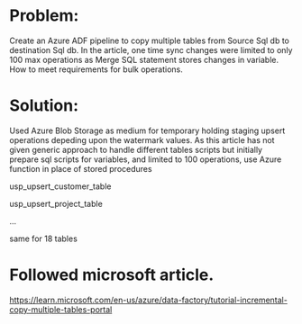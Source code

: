 # Problem: 
Create an Azure ADF pipeline to copy multiple tables from Source Sql db to destination Sql db. In the article, one time sync changes were limited to only 100 max
operations as Merge SQL statement stores changes in variable. How to meet requirements for bulk operations. 

# Solution: 
Used Azure Blob Storage as medium for temporary holding staging upsert operations depeding upon the watermark values. As this article has not given generic approach 
to handle different tables scripts but initially prepare sql scripts for variables, and limited to 100 operations, use Azure function in place of stored procedures

usp_upsert_customer_table

usp_upsert_project_table

...

same for 18 tables 

# Followed microsoft article.
https://learn.microsoft.com/en-us/azure/data-factory/tutorial-incremental-copy-multiple-tables-portal
